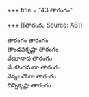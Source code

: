 +++
title = "43 తారంగం"

+++
[[తారంగం	Source: [AB](https://andhrabharati.com/strI_bAla/bAlabhASha/tAraMgaM.html)]]

తారంగం తారంగం  
తాండవకృష్ణా తారంగం  
వేణూనాధ తారంగం  
వేంకటరమణా తారంగం  
వెన్నలదొంగా తారంగం  
చిన్నికృష్ణా తారంగం.  
